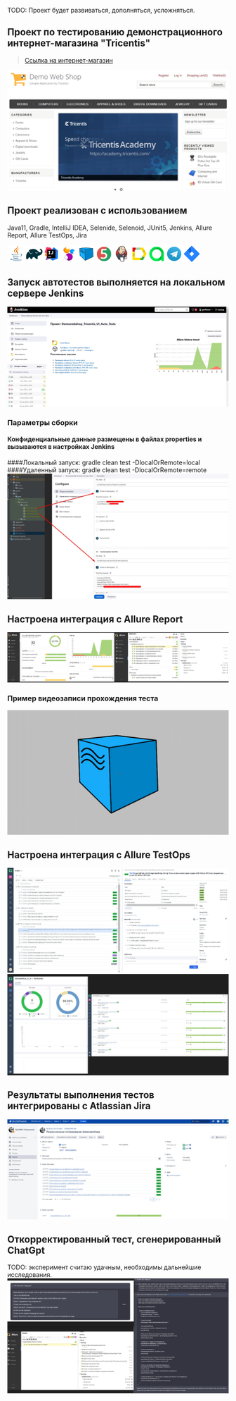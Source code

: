 TODO: Проект будет развиваться, дополняться, усложняться.
## Проект по тестированию демонстрационного интернет-магазина "Tricentis"
> <a target="_blank" href="https://demowebshop.tricentis.com/">Ссылка на интернет-магазин</a>

![Интернет-магазин](./design/images/demowebshop.tricentis.com.jpg "tricentis")

## Проект реализован с использованием
Java11, Gradle, IntelliJ IDEA, Selenide, Selenoid, JUnit5, Jenkins, Allure Report, Allure TestOps, Jira

![This is an image](./design/icons/Java.png)![This is an image](./design/icons/Gradle.png)![This is an image](./design/icons/Intelij_IDEA.png)![This is an image](./design/icons/Selenide.png)![This is an image](./design/icons/Selenoid.png)![This is an image](./design/icons/JUnit5.png)![This is an image](./design/icons/Jenkins.png)![This is an image](./design/icons/Allure_Report.png)![This is an image](./design/icons/AllureTestOps.png)![This is an image](./design/icons/Telegram.png)![This is an image](./design/icons/Jira.png)

## Запуск автотестов выполняется на локальном сервере Jenkins
![Jenkins](./design/images/Jenkins.jpg "Jenkins")

### Параметры сборки
#### Конфиденциальные данные размещены в файлах properties и вызываются в настройках Jenkins
####Локальный запуск: gradle clean test -DlocalOrRemote=local
####Удаленный запуск: gradle clean test -DlocalOrRemote=remote
![Confidential_data1](./design/images/Confidential_data.jpg)

## Настроена интеграция с Allure Report
![Allure_Report](./design/images/Allure_Report.jpg)

### Пример видеозаписи прохождения теста
![Video_Auth](./design/images/Video_Auth.gif)

## Настроена интеграция с Allure TestOps
![Allure_testops1](./design/images/Allure_testops1.jpg)
![Allure_testops2](./design/images/Allure_testops2.jpg)

## Результаты выполнения тестов интегрированы с Atlassian Jira
![Jira](./design/images/Jira.jpg)

## Откорректированный тест, сгенерированный ChatGpt
TODO: эксперимент считаю удачным, необходимы дальнейшие исследования.
![ChatGpt](./design/images/ChatGpt.jpg)


